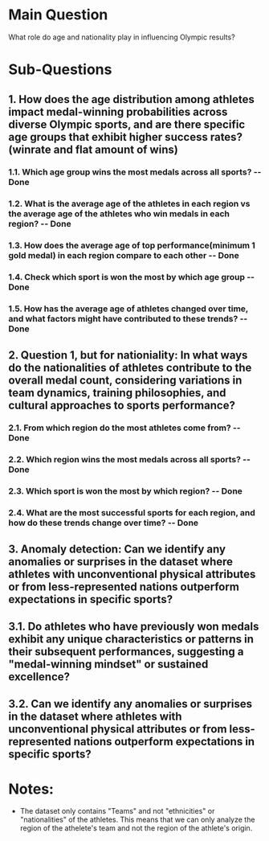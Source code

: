 # Main Question

What role do age and nationality play in influencing Olympic results?

# Sub-Questions

## 1. How does the age distribution among athletes impact medal-winning probabilities across diverse Olympic sports, and are there specific age groups that exhibit higher success rates?(winrate and flat amount of wins)

### 1.1. Which age group wins the most medals across all sports? -- Done

### 1.2. What is the average age of the athletes in each region vs the average age of the athletes who win medals in each region? -- Done

### 1.3. How does the average age of top performance(minimum 1 gold medal) in each region compare to each other -- Done

### 1.4. Check which sport is won the most by which age group -- Done

### 1.5. How has the average age of athletes changed over time, and what factors might have contributed to these trends? -- Done

## 2. Question 1, but for nationiality: In what ways do the nationalities of athletes contribute to the overall medal count, considering variations in team dynamics, training philosophies, and cultural approaches to sports performance?

### 2.1. From which region do the most athletes come from? -- Done

### 2.2. Which region wins the most medals across all sports? -- Done

### 2.3. Which sport is won the most by which region? -- Done

### 2.4. What are the most successful sports for each region, and how do these trends change over time? -- Done

## 3. Anomaly detection: Can we identify any anomalies or surprises in the dataset where athletes with unconventional physical attributes or from less-represented nations outperform expectations in specific sports?

## 3.1. Do athletes who have previously won medals exhibit any unique characteristics or patterns in their subsequent performances, suggesting a "medal-winning mindset" or sustained excellence?

## 3.2. Can we identify any anomalies or surprises in the dataset where athletes with unconventional physical attributes or from less-represented nations outperform expectations in specific sports?


# Notes:

- The dataset only contains "Teams" and not "ethnicities" or "nationalities" of the athletes. This means that we can only analyze the region of the athelete's team and not the region of the athlete's origin.
